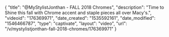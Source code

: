 {
    "title": "@MyStylistJonthan - FALL 2018 Chromes",
    "description": "Time to Shine this fall with Chrome accent and staple pieces all over Macy's.",
    "videoid": "176369971",
    "date_created": "1535592161",
    "date_modified": "1546466787",
    "type": "captivate",
    "layout": "video",
    "url": "\/v\/mystylistjonthan-fall-2018-chromes\/176369971"
}